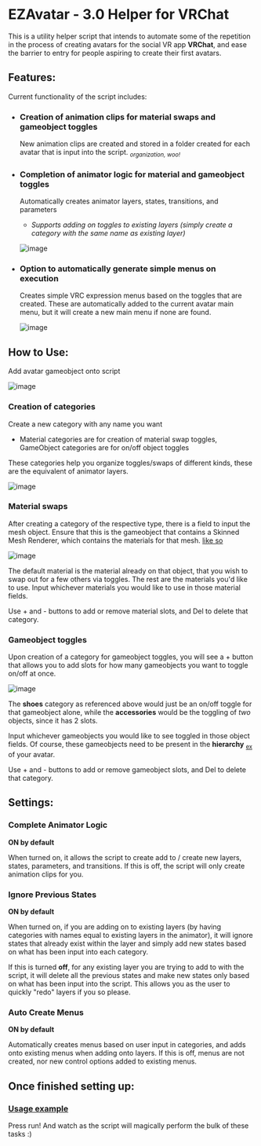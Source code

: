 # EZAvatar - 3.0 Helper for VRChat
This is a utility helper script that intends to automate some of the repetition in the process of creating avatars for the social VR app **VRChat**, and ease the barrier to entry for people aspiring to create their first avatars.

## Features: 
Current functionality of the script includes:

- ### Creation of animation clips for material swaps and gameobject toggles

  New animation clips are created and stored in a folder created for each avatar that is input into the script. <sub> *organization, woo!* <sub>

- ### Completion of animator logic for material and gameobject toggles 
  
  Automatically creates animator layers, states, transitions, and parameters
  
  - _Supports adding on toggles to existing layers (simply create a category with the same name as existing layer)_

  ![image](https://github.com/NinDevs/EZAvatar/assets/109317890/7ca9a40e-3bfb-4c26-aebe-a0175c9b0548)
  
- ### Option to automatically generate simple menus on execution
  
  Creates simple VRC expression menus based on the toggles that are created. 
  These are automatically added to the current avatar main menu, but it will create a new main menu
  if none are found.

  ![image](https://github.com/NinDevs/EZAvatar/assets/109317890/6102eb59-dec4-486e-bb9d-831ec110a9d8)

## How to Use:

Add avatar gameobject onto script

![image](https://github.com/NinDevs/EZAvatar/assets/109317890/d73ae9d3-d5b9-40d8-b364-c7c3efb3c34d)
  
### Creation of categories
  
Create a new category with any name you want 
  - Material categories are for creation of material swap toggles, GameObject categories are for on/off object toggles
  
These categories help you organize toggles/swaps of different kinds, these are the equivalent of animator layers.
  
![image](https://github.com/NinDevs/EZAvatar/assets/109317890/4009ee76-f1f3-4337-8196-3829bd7bd62b)

  ### Material swaps
  
  After creating a category of the respective type, there is a field to input the mesh object. 
  Ensure that this is the gameobject that contains a Skinned Mesh Renderer, which contains the materials for that mesh. [like so](https://github.com/NinDevs/EZAvatar/assets/109317890/df196720-8b63-4285-afff-d8b643150744)

  ![image](https://github.com/NinDevs/EZAvatar/assets/109317890/c6e0377f-2d89-463f-a630-fad0efeed21c)

  The default material is the material already on that object, that you wish to swap out for a few others via toggles. The rest are the materials you'd like to use. 
  Input whichever materials you would like to use in those material fields.

  Use + and - buttons to add or remove material slots, and Del to delete that category.

  ### Gameobject toggles
  
  Upon creation of a category for gameobject toggles, you will see a + button that allows you to add slots for how many gameobjects you want to toggle on/off at once.

  ![image](https://github.com/NinDevs/EZAvatar/assets/109317890/f8008029-669b-450c-887b-596dfcf649e4)

  The **shoes** category as referenced above would just be an on/off toggle for that gameobject alone,
  while the **accessories** would be the toggling of *two* objects, since it has 2 slots. 

  Input whichever gameobjects you would like to see toggled in those object fields. Of course, these gameobjects need to be present in the **hierarchy** <sub>[ex](https://github.com/NinDevs/EZAvatar/assets/109317890/cf201fec-db9c-4289-a5dc-9154ebba3d53)
</sub>
  of your avatar.
  
  Use + and - buttons to add or remove gameobject slots, and Del to delete that category.
  
  ## Settings: 
  ### Complete Animator Logic
  **ON by default**

  When turned on, it allows the script to create add to / create new layers, states, parameters, and transitions.
  If this is off, the script will only create animation clips for you.
  
  ### Ignore Previous States
  **ON by default**

  When turned on, if you are adding on to existing layers (by having categories with names equal to existing layers in the animator), 
  it will ignore states that already exist within the layer and simply add new states based on what has been input into each category.
  
  If this is turned **off**, for any existing layer you are trying to add to with the script, it will delete all the previous states and make new states only based on what has been input into the script. This allows   you as the user to quickly "redo" layers if you so please.
  
  ### Auto Create Menus
  **ON by default**

  Automatically creates menus based on user input in categories, and adds onto existing menus when adding onto layers.
  If this is off, menus are not created, nor new control options added to existing menus.

  ## Once finished setting up:
  ### [Usage example](https://streamable.com/b6q1cr)
  Press run! And watch as the script will magically perform the bulk of these tasks :)
  


